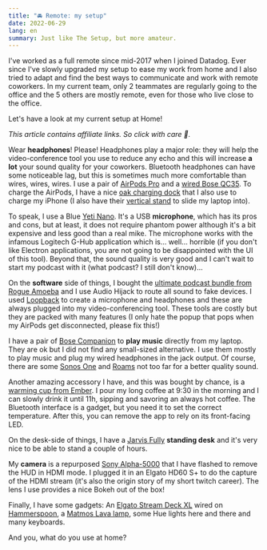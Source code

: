 ```yaml
---
title: "🚘 Remote: my setup"
date: 2022-06-29
lang: en
summary: Just like The Setup, but more amateur.
---
```


I've worked as a full remote since mid-2017 when I joined Datadog. Ever since I've slowly upgraded my setup to ease my work from home and I also tried to adapt and find the best ways to communicate and work with remote coworkers. In my current team, only 2 teammates are regularly going to the office and the 5 others are mostly remote, even for those who live close to the office.

Let's have a look at my current setup at Home!

_This article contains affiliate links. So click with care 💌._

Wear **headphones**! Please! Headphones play a major role: they will help the video-conference tool you use to reduce any echo and this will increase **a lot** your sound quality for your coworkers. Bluetooth headphones can have some noticeable lag, but this is sometimes much more comfortable than wires, wires, wires. I use a pair of [AirPods Pro](https://amzn.to/3ysS4yB) and a [wired Bose QC35](https://amzn.to/3OQuykF). To charge the AirPods, I have a nice [oak charging dock](https://oakywood.shop/collections/charging-docks) that I also use to charge my iPhone (I also have their [vertical stand](https://oakywood.shop/products/vertical-laptop-stand) to slide my laptop into).

To speak, I use a Blue [Yeti Nano](https://amzn.to/3y6vudZ). It's a USB **microphone**, which has its pros and cons, but at least, it does not require phantom power although it's a bit expensive and less good than a real mike. The microphone works with the infamous Logitech G-Hub application which is... well... horrible (if you don't like Electron applications,  you are not going to be disappointed with the UI of this tool). Beyond that, the sound quality is very good and I can't wait to start my podcast with it (what podcast? I still don't know)...

On the **software** side of things, I bought the [ultimate podcast bundle from Rogue Amoeba](https://rogueamoeba.com/store/) and I use Audio Hijack to route all sound to fake devices. I used [Loopback](https://rogueamoeba.com/loopback/) to create a microphone and headphones and these are always plugged into my video-conferencing tool. These tools are costly but they are packed with many features (I only hate the popup that pops when my AirPods get disconnected, please fix this!)

I have a pair of [Bose Companion](https://amzn.to/3NpUhiI) to **play music** directly from my laptop. They are ok but I did not find any small-sized alternative.  I use them mostly to play music and plug my wired headphones in the jack output. Of course, there are some [Sonos One](https://amzn.to/3QZGAd8) and [Roams](https://amzn.to/3HZHlPs) not too far for a better quality sound.

Another amazing accessory I have, and this was bought by chance, is a [warming cup from Ember](https://amzn.to/3nttNlK). I pour my long coffee at 9:30 in the morning and I can slowly drink it until 11h, sipping and savoring an always hot coffee. The Bluetooth interface is a gadget, but you need it to set the correct temperature. After this, you can remove the app to rely on its front-facing LED.

On the desk-side of things, I have a [Jarvis Fully](https://www.fully.com/en-eu/standing-desks/jarvis/jarvis-adjustable-height-desk-bamboo.html) **standing desk** and it's very nice to be able to stand a couple of hours.

My **camera** is a repurposed [Sony Alpha-5000](https://www.lesnumeriques.com/reflex-hybride/sony-alpha-5000-p18552/test.html) that I have flashed to remove the HUD in HDMI mode. I plugged it in an Elgato HD60 S+ to do the capture of the HDMI stream (it's also the origin story of my short twitch career). The lens I use provides a nice Bokeh out of the box!

Finally, I have some gadgets: An [Elgato Stream Deck XL](https://amzn.to/3y4pYZh) wired on [Hammerspoon](https://www.hammerspoon.org/), a [Matmos Lava lamp](https://www.mathmos.fr/mathmos-astro-baby-lava-lampe-1287-0.html#bleu-rose), some Hue lights here and there and many keyboards.

And you, what do you use at home?